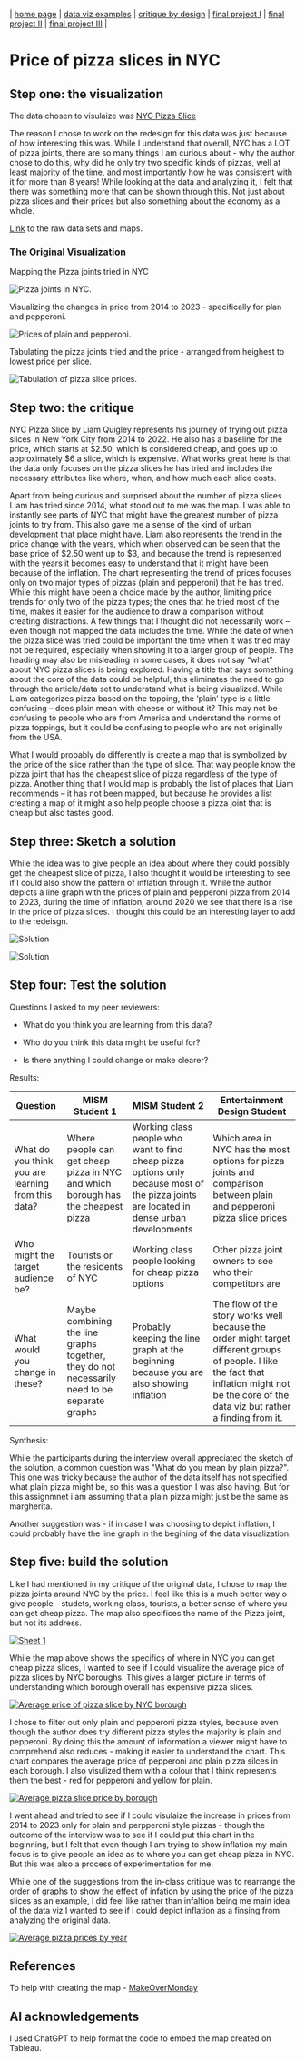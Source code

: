 | [home page](https://cmustudent.github.io/tswd-portfolio-templates/) | [data viz examples](dataviz-examples) | [critique by design](critique-by-design) | [final project I](final-project-part-one) | [final project II](final-project-part-two) | [final project III](final-project-part-three) |

# Price of pizza slices in NYC 


## Step one: the visualization

The data chosen to visulaize was [NYC Pizza Slice](https://elkue.com/nyc-slice/)

The reason I chose to work on the redesign for this data was just because of how interesting this was. While I understand that overall, NYC has a LOT of pizza joints, there are so many things I am curious about - why the author chose to do this, why did he only try two specific kinds of pizzas, well at least majority of the time, and most importantly how he was consistent with it for more than 8 years! While looking at the data and analyzing it, I felt that there was something more that can be shown through this. Not just about pizza slices and their prices but also something about the economy as a whole. 

[Link](https://data.world/makeovermonday/2023w5) to the raw data sets and maps.  

### The Original Visualization 
Mapping the Pizza joints tried in NYC 

![Pizza joints in NYC](PizzaViz1.jpeg).

Visualizing the changes in price from 2014 to 2023 - specifically for plan and pepperoni.

![Prices of plain and pepperoni](PizzaViz2.jpeg).

Tabulating the pizza joints tried and the price - arranged from heighest to lowest price per slice.

![Tabulation of pizza slice prices](PizzaViz3.jpeg).



## Step two: the critique

NYC Pizza Slice by Liam Quigley represents his journey of trying out pizza slices in New York City from 2014 to 2022. He also has a baseline for the price, which starts at $2.50, which is considered cheap, and goes up to approximately $6 a slice, which is expensive. What works great here is that the data only focuses on the pizza slices he has tried and includes the necessary attributes like where, when, and how much each slice costs. 

Apart from being curious and surprised about the number of pizza slices Liam has tried since 2014, what stood out to me was the map. I was able to instantly see parts of NYC that might have the greatest number of pizza joints to try from. This also gave me a sense of the kind of urban development that place might have. 
Liam also represents the trend in the price change with the years, which when observed can be seen that the base price of $2.50 went up to $3, and because the trend is represented with the years it becomes easy to understand that it might have been because of the inflation. The chart representing the trend of prices focuses only on two major types of pizzas (plain and pepperoni) that he has tried. While this might have been a choice made by the author, limiting price trends for only two of the pizza types; the ones that he tried most of the time, makes it easier for the audience to draw a comparison without creating distractions. 
A few things that I thought did not necessarily work – even though not mapped the data includes the time. While the date of when the pizza slice was tried could be important the time when it was tried may not be required, especially when showing it to a larger group of people. The heading may also be misleading in some cases, it does not say “what” about NYC pizza slices is being explored. Having a title that says something about the core of the data could be helpful, this eliminates the need to go through the article/data set to understand what is being visualized. While Liam categorizes pizza based on the topping, the ‘plain’ type is a little confusing – does plain mean with cheese or without it? This may not be confusing to people who are from America and understand the norms of pizza toppings, but it could be confusing to people who are not originally from the USA. 

What I would probably do differently is create a map that is symbolized by the price of the slice rather than the type of slice. That way people know the pizza joint that has the cheapest slice of pizza regardless of the type of pizza. Another thing that I would map is probably the list of places that Liam recommends – it has not been mapped, but because he provides a list creating a map of it might also help people choose a pizza joint that is cheap but also tastes good. 


## Step three: Sketch a solution

While the idea was to give people an idea about where they could possibly get the cheapest slice of pizza, I also thought it would be interesting to see if I could also show the pattern of inflation through it. While the author depicts a line graph with the prices of plain and pepperoni pizza from 2014 to 2023, during the time of inflation, around 2020 we see that there is a rise in the price of pizza slices. I thought this could be an interesting layer to add to the redeisgn. 

![Solution](Pizza1.jpeg)

![Solution](Pizza2.jpeg)


## Step four: Test the solution

Questions I asked to my peer reviewers:

- What do you think you are learning from this data?

- Who do you think this data might be useful for?

- Is there anything I could change or make clearer?


Results: 

| Question                                      | MISM Student 1                                                    | MISM Student 2                                                         | Entertainment Design Student                                                               |
|-----------------------------------------------|-------------------------------------------------------------------|----------------------------------------------------------------------|-------------------------------------------------------------------------------------------|
| What do you think you are learning from this data? | Where people can get cheap pizza in NYC and which borough has the cheapest pizza | Working class people who want to find cheap pizza options only because most of the pizza joints are located in dense urban developments | Which area in NYC has the most options for pizza joints and comparison between plain and pepperoni pizza slice prices |
| Who might the target audience be?              | Tourists or the residents of NYC                                   | Working class people looking for cheap pizza options                  | Other pizza joint owners to see who their competitors are                                  |
| What would you change in these?                | Maybe combining the line graphs together, they do not necessarily need to be separate graphs | Probably keeping the line graph at the beginning because you are also showing inflation | The flow of the story works well because the order might target different groups of people. I like the fact that inflation might not be the core of the data viz but rather a finding from it. |


Synthesis: 

While the participants during the interview overall appreciated the sketch of the solution, a common question was "What do you mean by plain pizza?". This one was tricky because the author of the data itself has not specified what plain pizza might be, so this was a question I was also having. But for this assignmnet i am assuming that a plain pizza might just be the same as margherita.

Another suggestion was - if in case I was choosing to depict inflation, I could probably have the line graph in the begining of the data visualization. 

## Step five: build the solution

Like I had mentioned in my critique of the original data, I chose to map the pizza joints around NYC by the price. I feel like this is a much better way o give people - studets, working class, tourists, a better sense of where you can get cheap pizza. The map also specifices the name of the Pizza joint, but not its address. 

<div class='tableauPlaceholder' id='viz1739715676841' style='position: relative'>
  <noscript>
    <a href='#'>
      <img alt='Sheet 1' src='https://public.tableau.com/static/images/C9/C9M3GJDCC/1_rss.png' style='border: none' />
    </a>
  </noscript>
  <object class='tableauViz' style='display:none;'>
    <param name='host_url' value='https%3A%2F%2Fpublic.tableau.com%2F' />
    <param name='embed_code_version' value='3' />
    <param name='path' value='shared/C9M3GJDCC' />
    <param name='toolbar' value='yes' />
    <param name='static_image' value='https://public.tableau.com/static/images/C9/C9M3GJDCC/1.png' />
    <param name='animate_transition' value='yes' />
    <param name='display_static_image' value='yes' />
    <param name='display_spinner' value='yes' />
    <param name='display_overlay' value='yes' />
    <param name='display_count' value='yes' />
    <param name='language' value='en-US' />
    <param name='filter' value='publish=yes' />
  </object>
</div>
<script type='text/javascript'>
  var divElement = document.getElementById('viz1739715676841');
  var vizElement = divElement.getElementsByTagName('object')[0];
  vizElement.style.width = '100%';
  vizElement.style.height = (divElement.offsetWidth * 0.75) + 'px';
  var scriptElement = document.createElement('script');
  scriptElement.src = 'https://public.tableau.com/javascripts/api/viz_v1.js';
  vizElement.parentNode.insertBefore(scriptElement, vizElement);
</script> 


While the map above shows the specifics of where in NYC you can get cheap pizza slices, I wanted to see if I could visualize the average pice of pizza slices by NYC boroughs. This gives a larger picture in terms of understanding which borough overall has expensive pizza slices.


<div class='tableauPlaceholder' id='viz1739719187584' style='position: relative'>
  <noscript>
    <a href='#'>
      <img alt='Average price of pizza slice by NYC borough' 
           src='https://public.tableau.com/static/images/Pi/PizzaSlice_17397154445730/Sheet3/1_rss.png' 
           style='border: none' />
    </a>
  </noscript>
  <object class='tableauViz' style='display:none;'>
    <param name='host_url' value='https%3A%2F%2Fpublic.tableau.com%2F' />
    <param name='embed_code_version' value='3' />
    <param name='site_root' value='' />
    <param name='name' value='PizzaSlice_17397154445730/Sheet3' />
    <param name='tabs' value='no' />
    <param name='toolbar' value='yes' />
    <param name='static_image' 
           value='https://public.tableau.com/static/images/Pi/PizzaSlice_17397154445730/Sheet3/1.png' />
    <param name='animate_transition' value='yes' />
    <param name='display_static_image' value='yes' />
    <param name='display_spinner' value='yes' />
    <param name='display_overlay' value='yes' />
    <param name='display_count' value='yes' />
    <param name='language' value='en-US' />
    <param name='filter' value='publish=yes' />
  </object>
</div>

<script type='text/javascript'>
  var divElement = document.getElementById('viz1739719187584');
  var vizElement = divElement.getElementsByTagName('object')[0];
  vizElement.style.width = '100%';
  vizElement.style.height = (divElement.offsetWidth * 0.75) + 'px';
  var scriptElement = document.createElement('script');
  scriptElement.src = 'https://public.tableau.com/javascripts/api/viz_v1.js';
  vizElement.parentNode.insertBefore(scriptElement, vizElement);
</script>

I chose to filter out only plain and pepperoni pizza styles, because even though the author does try different pizza styles the majority is plain and pepperoni. By doing this the amount of information a viewer might have to comprehend also reduces - making it easier to understand the chart. This chart compares the average price of pepperoni and plain pizza silces in each borough. I also visulized them with a colour that I think represents them the best - red for pepperoni and yellow for plain. 

<div class='tableauPlaceholder' id='viz1739720966017' style='position: relative'>
  <noscript>
    <a href='#'>
      <img alt='Average pizza slice price by borough' 
           src='https://public.tableau.com/static/images/Pi/PizzaSlice_17397154445730/Sheet4/1_rss.png' 
           style='border: none' />
    </a>
  </noscript>
  <object class='tableauViz' style='display:none;'>
    <param name='host_url' value='https%3A%2F%2Fpublic.tableau.com%2F' />
    <param name='embed_code_version' value='3' />
    <param name='site_root' value='' />
    <param name='name' value='PizzaSlice_17397154445730/Sheet4' />
    <param name='tabs' value='no' />
    <param name='toolbar' value='yes' />
    <param name='static_image' 
           value='https://public.tableau.com/static/images/Pi/PizzaSlice_17397154445730/Sheet4/1.png' />
    <param name='animate_transition' value='yes' />
    <param name='display_static_image' value='yes' />
    <param name='display_spinner' value='yes' />
    <param name='display_overlay' value='yes' />
    <param name='display_count' value='yes' />
    <param name='language' value='en-US' />
    <param name='filter' value='publish=yes' />
  </object>
</div>

<script type='text/javascript'>
  var divElement = document.getElementById('viz1739720966017');
  var vizElement = divElement.getElementsByTagName('object')[0];
  vizElement.style.width = '100%';
  vizElement.style.height = (divElement.offsetWidth * 0.75) + 'px';
  var scriptElement = document.createElement('script');
  scriptElement.src = 'https://public.tableau.com/javascripts/api/viz_v1.js';
  vizElement.parentNode.insertBefore(scriptElement, vizElement);
</script>




I went ahead and tried to see if I could visulaize the increase in prices from 2014 to 2023 only for plain and perpperoni style pizzas - though the outcome of the interview was to see if I could put this chart in the beginning, but I felt that even though I am trying to show inflation my main focus is to give people an idea as to where you can get cheap pizza in NYC. But this was also a process of experimentation for me. 

While one of the suggestions from the in-class critique was to rearrange the order of graphs to show the effect of infation by using the price of the pizza slices as an example, I did feel like rather than infaltion being me main idea of the data viz I wanted to see if I could depict inflation as a finsing from analyzing the original data.



<div class='tableauPlaceholder' id='viz1739718160863' style='position: relative'>
  <noscript>
    <a href='#'>
      <img alt='Average pizza prices by year' 
           src='https://public.tableau.com/static/images/Pi/PizzaSlice_17397154445730/Sheet2/1_rss.png' 
           style='border: none' />
    </a>
  </noscript>
  <object class='tableauViz' style='display:none;'>
    <param name='host_url' value='https%3A%2F%2Fpublic.tableau.com%2F' />
    <param name='embed_code_version' value='3' />
    <param name='site_root' value='' />
    <param name='name' value='PizzaSlice_17397154445730/Sheet2' />
    <param name='tabs' value='no' />
    <param name='toolbar' value='yes' />
    <param name='static_image' 
           value='https://public.tableau.com/static/images/Pi/PizzaSlice_17397154445730/Sheet2/1.png' />
    <param name='animate_transition' value='yes' />
    <param name='display_static_image' value='yes' />
    <param name='display_spinner' value='yes' />
    <param name='display_overlay' value='yes' />
    <param name='display_count' value='yes' />
    <param name='language' value='en-US' />
    <param name='filter' value='publish=yes' />
  </object>
</div>

<script type='text/javascript'>
  var divElement = document.getElementById('viz1739718160863');
  var vizElement = divElement.getElementsByTagName('object')[0];
  vizElement.style.width = '100%';
  vizElement.style.height = (divElement.offsetWidth * 0.75) + 'px';
  var scriptElement = document.createElement('script');
  scriptElement.src = 'https://public.tableau.com/javascripts/api/viz_v1.js';
  vizElement.parentNode.insertBefore(scriptElement, vizElement);
</script>

## References

To help with creating the map - [MakeOverMonday](https://www.youtube.com/watch?v=bdFW6gnbBik&t=1693s)

## AI acknowledgements
I used ChatGPT  to help format the code to embed the map created on Tableau. 
